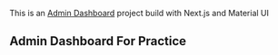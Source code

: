 This is an [Admin Dashboard](https://admin-dashboard-tajbiul.vercel.app) project build with Next.js and Material UI

## Admin Dashboard For Practice
